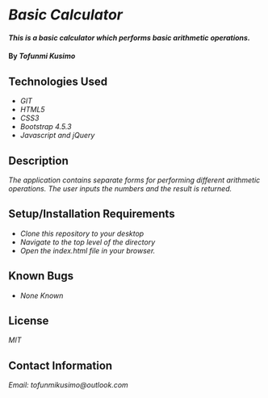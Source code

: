 # _Basic Calculator_

#### _This is a basic calculator which performs  basic arithmetic operations._

#### By _Tofunmi Kusimo_

## Technologies Used

* _GIT_
* _HTML5_
* _CSS3_
* _Bootstrap 4.5.3_
* _Javascript and jQuery_

## Description

_The application contains separate forms for performing different arithmetic operations. The user inputs the numbers and the result is returned._

## Setup/Installation Requirements

* _Clone this repository to your desktop_
* _Navigate to the top level of the directory_
* _Open the index.html file in your browser._

## Known Bugs

* _None Known_


## License

_MIT_

## Contact Information

_Email: tofunmikusimo@outlook.com_
